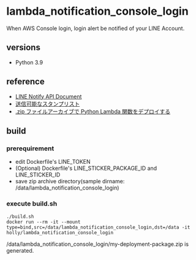 # lambda_notification_console_login

When AWS Console login, login alert be notified of your LINE Account.

## versions

* Python 3.9

## reference

* [LINE Notify API Document](https://notify-bot.line.me/doc/ja/)
* [送信可能なスタンプリスト](https://developers.line.biz/ja/docs/messaging-api/sticker-list/)
* [.zip ファイルアーカイブで Python Lambda 関数をデプロイする](https://docs.aws.amazon.com/ja_jp/lambda/latest/dg/python-package.html)

## build

### prerequirement

* edit Dockerfile's LINE_TOKEN
* (Optional) Dockerfile's LINE_STICKER_PACKAGE_ID and LINE_STICKER_ID
* save zip archive directory(sample dirname: /data/lambda_notification_console_login)

### execute build.sh

```
./build.sh
docker run --rm -it --mount type=bind,src=/data/lambda_notification_console_login,dst=/data -it holly/lambda_notification_console_login
```

/data/lambda_notification_console_login/my-deployment-package.zip is generated.
